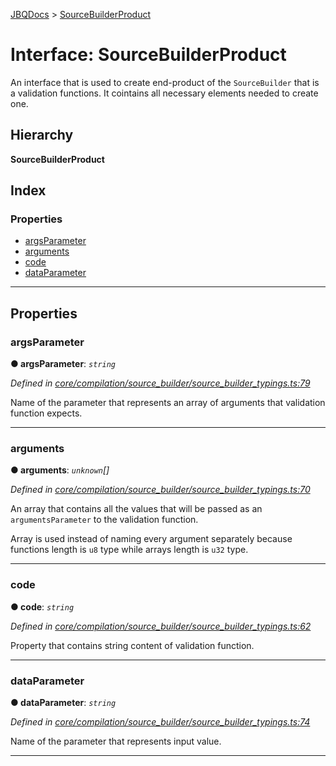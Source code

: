 [JBQDocs](../README.md) > [SourceBuilderProduct](../interfaces/sourcebuilderproduct.md)

# Interface: SourceBuilderProduct

An interface that is used to create end-product of the `SourceBuilder` that is a validation functions. It cointains all necessary elements needed to create one.

## Hierarchy

**SourceBuilderProduct**

## Index

### Properties

* [argsParameter](sourcebuilderproduct.md#argsparameter)
* [arguments](sourcebuilderproduct.md#arguments)
* [code](sourcebuilderproduct.md#code)
* [dataParameter](sourcebuilderproduct.md#dataparameter)

---

## Properties

<a id="argsparameter"></a>

###  argsParameter

**● argsParameter**: *`string`*

*Defined in [core/compilation/source_builder/source_builder_typings.ts:79](https://github.com/krnik/vjs-validator/blob/c79d80e/src/core/compilation/source_builder/source_builder_typings.ts#L79)*

Name of the parameter that represents an array of arguments that validation function expects.

___
<a id="arguments"></a>

###  arguments

**● arguments**: *`unknown`[]*

*Defined in [core/compilation/source_builder/source_builder_typings.ts:70](https://github.com/krnik/vjs-validator/blob/c79d80e/src/core/compilation/source_builder/source_builder_typings.ts#L70)*

An array that contains all the values that will be passed as an `argumentsParameter` to the validation function.

Array is used instead of naming every argument separately because functions length is `u8` type while arrays length is `u32` type.

___
<a id="code"></a>

###  code

**● code**: *`string`*

*Defined in [core/compilation/source_builder/source_builder_typings.ts:62](https://github.com/krnik/vjs-validator/blob/c79d80e/src/core/compilation/source_builder/source_builder_typings.ts#L62)*

Property that contains string content of validation function.

___
<a id="dataparameter"></a>

###  dataParameter

**● dataParameter**: *`string`*

*Defined in [core/compilation/source_builder/source_builder_typings.ts:74](https://github.com/krnik/vjs-validator/blob/c79d80e/src/core/compilation/source_builder/source_builder_typings.ts#L74)*

Name of the parameter that represents input value.

___

